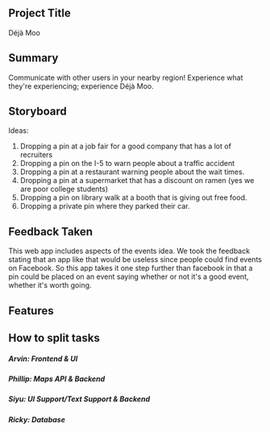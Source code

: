 ## Project Title
Déjà Moo

## Summary
Communicate with other users in your nearby region! Experience what they're
experiencing; experience Déjà Moo.

## Storyboard
Ideas:
1. Dropping a pin at a job fair for a good company that has a lot of recruiters
2. Dropping a pin on the I-5 to warn people about a traffic accident
3. Dropping a pin at a restaurant warning people about the wait times.
4. Dropping a pin at a supermarket that has a discount on ramen (yes we are poor college students)
5. Dropping a pin on library walk at a booth that is giving out free food.
6. Dropping a private pin where they parked their car.

## Feedback Taken
This web app includes aspects of the events idea. We took the feedback stating that an app like that would be useless since people could find events on Facebook. So this app takes it one step further than facebook in that a pin could be placed on an event saying whether or not it's a good event, whether it's worth going.
## Features

## How to split tasks
##### Arvin: Frontend & UI
##### Phillip: Maps API & Backend
##### Siyu: UI Support/Text Support & Backend
##### Ricky: Database
